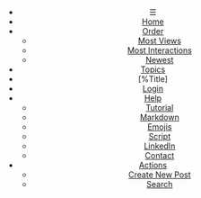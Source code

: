 ﻿<header id="header">
<nav>

* &#9776;
* [Home](#)
* [Order](#)
	* [Most Views](#)
	* [Most Interactions](#)
	* [Newest](#)
* [Topics](#)
* [%Title]
* [Login](#)
* [Help](#)
	* [Tutorial](/Tutorial.md)
	* [Markdown](/Markdown.md)
	* [Emojis](/Emojis.md)
	* [Script](/Script.md)
	* [LinkedIn](https://www.linkedin.com/in/peterwaher/)
	* [Contact](https://waher.se/Feedback.md)
* [Actions](#)
	* [Create New Post](#)
	* [Search](#)

</nav>
</header>